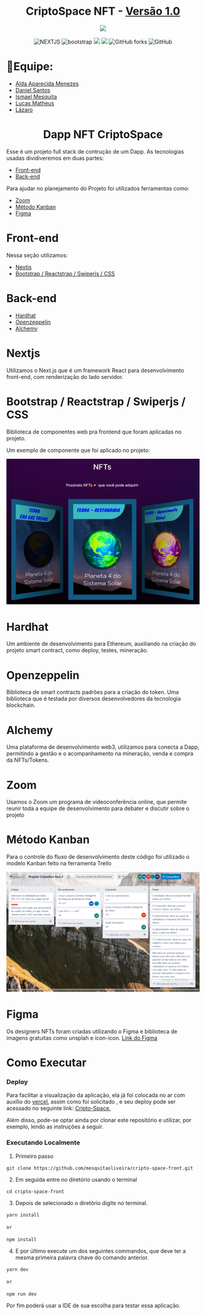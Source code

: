  <h1 align=center>CriptoSpace NFT - <a target="_blank" href="https://cripto-space-front.vercel.app" rel="nofollow">Versão 1.0</a> </h1>
<div id="header" align="center">
  <img src="https://seeklogo.com/images/N/next-js-logo-8FCFF51DD2-seeklogo.com.png" width="100"/>
</div>

<p align=center>
  <img src="https://img.shields.io/badge/Next-black?style=for-the-badge&logo=next.js&logoColor=white" alt="NEXTJS">
  <img src="https://img.shields.io/badge/bootstrap-%23563D7C.svg?style=for-the-badge&logo=bootstrap&logoColor=white" alt="bootstrap">
  <img src='https://img.shields.io/badge/Reactrap-100000?style=for-the-badge&logo=React&logoColor=1ea7fd&labelColor=333333&color=333333'/>
   <img src="https://img.shields.io/badge/vercel-%23000000.svg?style=for-the-badge&logo=vercel&logoColor=white">
 <img alt="GitHub forks" src="https://img.shields.io/github/forks/mesquitaoliveira/desafio?style=for-the-badge">
 <img alt="GitHub" src="https://img.shields.io/github/license/{user/repo}?style=for-the-badge">
</p>

<h1>  👥Equipe: <br></h1>
<uL> 
	<li> <a href="https://www.linkedin.com/in/aldamenezes/">Alda Aparecida Menezes</a> <br></li>
	<li> <a href="https://github.com/[user]/"> Daniel Santos</a><br></li>
	<li> <a href="https://github.com/mesquitaoliveira/"> Ismael Mesquita</a><br></li>
	<li> <a href="https://github.com/[user]/"> Lucas Matheus</a><br></li>
	<li> <a href="https://github.com/[user]/"> Lázaro<br></a></li>
</ul>

<h1 align=center>Dapp NFT CriptoSpace<br></h1>

Esse é um projeto full stack de contrução de um Dapp. As tecnologias usadas dividiveremos em duas
partes:

<ul>
  <li><a href="#front">Front-end</a></li>
  <li><a href="#back">Back-end</a></li>
</ul>

Para ajudar no planejamento do Projeto foi utilizados ferramentas como:

<ul>
  <li><a href="#zoom">Zoom</a></li>
  <li><a href="#kanban">Método Kanban</a></li>
  <li><a href="#figma">Figma</a> </li>
</ul>

<h1 id="frontend">Front-end</h1>

Nessa seção utilizamos: 

<ul>
  <li><a href="#next">Nextjs</a></li>
  <li><a href="#style">Bootstrap / Reactstrap / Swiperjs / CSS</a></li>
</ul>


<h1 id="backend">Back-end</h1>

<ul>
  <li><a href="#hardhat">Hardhat</a></li>
  <li><a href="#openzeplin">Openzeppelin</a></li>
  <li><a href="#alchemy">Alchemy</a></li>
</ul>

<h1 id="next">Nextjs</h1>

Utilizamos o Next.js que é um framework React para desenvolvimento front-end, com renderização do lado servidor.

<h1 id="style">Bootstrap / Reactstrap / Swiperjs / CSS</h1>

Biblioteca de componentes web pra frontend que foram aplicadas no projeto.

Um exemplo de componente que foi aplicado no projeto:

<img src="public/images/component.png"/>

<h1 id="hardhat">Hardhat</h1>

Um ambiente de desenvolvimento para Ethereum, auxiliando na criação do projeto smart contract, como deploy, testes, mineração.

<h1 id="openzeplin">Openzeppelin</h1>

Biblioteca de smart contracts padrões para a criação do token. Uma biblioteca que é testada por diversos desenvolvedores da tecnologia blockchain.

<h1 id="alchemy">Alchemy</h1>

Uma plataforma de desenvolvimento web3, utilizamos para conecta a Dapp, permitindo a gestão e o acompanhamento na mineração, venda e compra da NFTs/Tokens.

<h1 id="zoom">Zoom</h1>

Usamos o Zoom um programa de videoconferência online, que permite reunir toda a equipe de desenvolvimento para debater e discutir sobre o projeto

<h1 id="kanban">Método Kanban</h1>

Para o controle do fluxo de desenvolvimento deste código foi utilizado o modelo Kanban feito na ferramenta Trello

<img src="public/images/trello.png"/>

<h1 id="figma">Figma</h1>

Os designers NFTs foram criadas utilizando o Figma e biblioteca de imagens gratuitas como unsplah e icon-icon.
[Link do Figma](https://www.figma.com/file/zm5eCRDvqPjX3ONhXNROli/Cards-NFT-CriptoSpace?node-id=0%3A1)

<h1 id="deploy">Como Executar</h1>

### Deploy 
Para facilitar a visualização da aplicação, ela já foi colocada no ar com auxílio do [vercel](https://vercel.com/), assim como foi solicitado , e seu deploy pode ser acessado no seguinte link: [Cripto-Space.](https://cripto-space-front.vercel.app/)

Além disso, pode-se optar ainda por clonar este repositório e utilizar, por exemplo,  lendo as instruções a seguir.

### Executando Localmente
1. Primeiro passo
```
git clone https://github.com/mesquitaoliveira/cripto-space-front.git
```
2. Em seguida entre no diretório usando o terminal
```
cd cripto-space-front
```
3. Depois de selecionado o diretório digite no terminal.
```
yarn install

or 

npm install
```
4. E por último execute um dos seguintes commandos, que deve ter a mesma primeira palavra chave do comando anterior.
````
yarn dev

or

npm run dev
````

Por fim poderá usar a IDE de sua escolha para testar essa aplicação.

